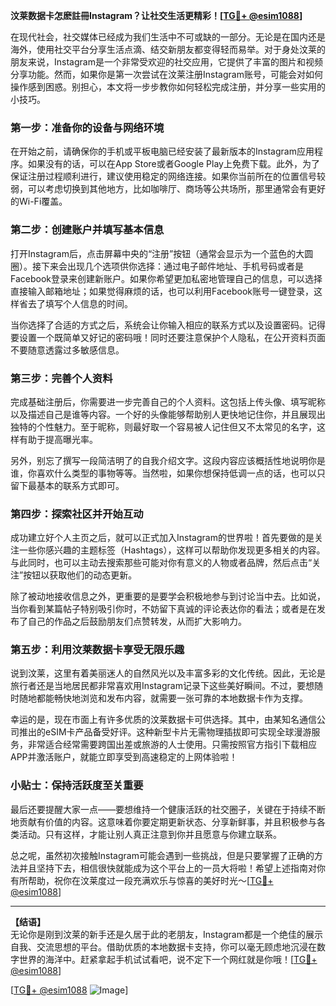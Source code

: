 **汶莱数据卡怎麽註冊Instagram？让社交生活更精彩！[[TG💪+ @esim1088](https://t.me/s/esim1088)]**

在现代社会，社交媒体已经成为我们生活中不可或缺的一部分。无论是在国内还是海外，使用社交平台分享生活点滴、结交新朋友都变得轻而易举。对于身处汶莱的朋友来说，Instagram是一个非常受欢迎的社交应用，它提供了丰富的图片和视频分享功能。然而，如果你是第一次尝试在汶莱注册Instagram账号，可能会对如何操作感到困惑。别担心，本文将一步步教你如何轻松完成注册，并分享一些实用的小技巧。

### **第一步：准备你的设备与网络环境**
在开始之前，请确保你的手机或平板电脑已经安装了最新版本的Instagram应用程序。如果没有的话，可以在App Store或者Google Play上免费下载。此外，为了保证注册过程顺利进行，建议使用稳定的网络连接。如果你当前所在的位置信号较弱，可以考虑切换到其他地方，比如咖啡厅、商场等公共场所，那里通常会有更好的Wi-Fi覆盖。

### **第二步：创建账户并填写基本信息**
打开Instagram后，点击屏幕中央的“注册”按钮（通常会显示为一个蓝色的大圆圈）。接下来会出现几个选项供你选择：通过电子邮件地址、手机号码或者是Facebook登录来创建新账户。如果你希望更加私密地管理自己的信息，可以选择直接输入邮箱地址；如果觉得麻烦的话，也可以利用Facebook账号一键登录，这样省去了填写个人信息的时间。

当你选择了合适的方式之后，系统会让你输入相应的联系方式以及设置密码。记得要设置一个既简单又好记的密码哦！同时还要注意保护个人隐私，在公开资料页面不要随意透露过多敏感信息。

### **第三步：完善个人资料**
完成基础注册后，你需要进一步完善自己的个人资料。这包括上传头像、填写昵称以及描述自己是谁等内容。一个好的头像能够帮助别人更快地记住你，并且展现出独特的个性魅力。至于昵称，则最好取一个容易被人记住但又不太常见的名字，这样有助于提高曝光率。

另外，别忘了撰写一段简洁明了的自我介绍文字。这段内容应该概括性地说明你是谁，你喜欢什么类型的事物等等。当然啦，如果你想保持低调一点的话，也可以只留下最基本的联系方式即可。

### **第四步：探索社区并开始互动**
成功建立好个人主页之后，就可以正式加入Instagram的世界啦！首先要做的是关注一些你感兴趣的主题标签（Hashtags），这样可以帮助你发现更多相关的内容。与此同时，也可以主动去搜索那些可能对你有意义的人物或者品牌，然后点击“关注”按钮以获取他们的动态更新。

除了被动地接收信息之外，更重要的是要学会积极地参与到讨论当中去。比如说，当你看到某篇帖子特别吸引你时，不妨留下真诚的评论表达你的看法；或者是在发布了自己的作品之后鼓励朋友们点赞转发，从而扩大影响力。

### **第五步：利用汶莱数据卡享受无限乐趣**
说到汶莱，这里有着美丽迷人的自然风光以及丰富多彩的文化传统。因此，无论是旅行者还是当地居民都非常喜欢用Instagram记录下这些美好瞬间。不过，要想随时随地都能畅快地浏览和发布内容，就需要一张可靠的本地数据卡作为支撑。

幸运的是，现在市面上有许多优质的汶莱数据卡可供选择。其中，由某知名通信公司推出的eSIM卡产品备受好评。这种新型卡片无需物理插拔即可实现全球漫游服务，非常适合经常需要跨国出差或旅游的人士使用。只需按照官方指引下载相应APP并激活账户，就能立即享受到高速稳定的上网体验啦！

### **小贴士：保持活跃度至关重要**
最后还要提醒大家一点——要想维持一个健康活跃的社交圈子，关键在于持续不断地贡献有价值的内容。这意味着你要定期更新状态、分享新鲜事，并且积极参与各类活动。只有这样，才能让别人真正注意到你并且愿意与你建立联系。

总之呢，虽然初次接触Instagram可能会遇到一些挑战，但是只要掌握了正确的方法并且坚持下去，相信很快就能成为这个平台上的一员大将啦！希望上述指南对你有所帮助，祝你在汶莱度过一段充满欢乐与惊喜的美好时光～[[TG💪+ @esim1088](https://t.me/s/esim1088)]

---

**【结语】**  
无论你是刚到汶莱的新手还是久居于此的老朋友，Instagram都是一个绝佳的展示自我、交流思想的平台。借助优质的本地数据卡支持，你可以毫无顾虑地沉浸在数字世界的海洋中。赶紧拿起手机试试看吧，说不定下一个网红就是你哦！[[TG💪+ @esim1088](https://t.me/s/esim1088)]  

[[TG💪+ @esim1088](https://t.me/s/esim1088) ![Image](https://i.postimg.cc/4NQfJmqS/Snipaste-2025-05-13-00-14-12.png)]